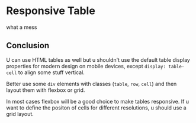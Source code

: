 # Responsive Table

what a mess

## Conclusion

U can use HTML tables as well but u shouldn't use the default table display properties for modern design on mobile devices, except `display: table-cell` to align some stuff vertical.

Better use some `div` elements with classes (`table`, `row`, `cell`) and then layout them with flexbox or grid.

In most cases flexbox will be a good choice to make tables responsive. If u want to define the positon of cells for different resolutions, u should use a grid layout.

